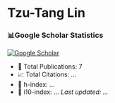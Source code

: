 # Tzu-Tang Lin


### 📊Google Scholar Statistics
<p align="left">
  <a href="https://scholar.google.com/citations?user=2Yxesf0AAAAJ">
    <img src="https://img.shields.io/badge/Google%20Scholar-Tzu--Tang%20Lin-4285F4?style=for-the-badge&logo=google-scholar&logoColor=white" alt="Google Scholar"/>
  </a>
</p>
<!--GS_START-->

- 📄 Total Publications: 7
- 📈 Total Citations: ...
- 🧠 h-index: ...
- 🏅 i10-index: ...
_Last updated: ..._
<!--GS_END-->
